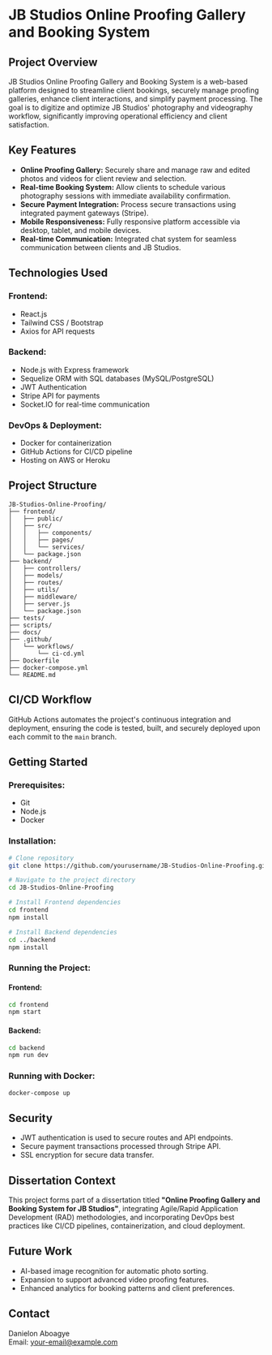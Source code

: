 # JB Studios Online Proofing Gallery and Booking System

## Project Overview
JB Studios Online Proofing Gallery and Booking System is a web-based platform designed to streamline client bookings, securely manage proofing galleries, enhance client interactions, and simplify payment processing. The goal is to digitize and optimize JB Studios' photography and videography workflow, significantly improving operational efficiency and client satisfaction.

## Key Features
- **Online Proofing Gallery:** Securely share and manage raw and edited photos and videos for client review and selection.
- **Real-time Booking System:** Allow clients to schedule various photography sessions with immediate availability confirmation.
- **Secure Payment Integration:** Process secure transactions using integrated payment gateways (Stripe).
- **Mobile Responsiveness:** Fully responsive platform accessible via desktop, tablet, and mobile devices.
- **Real-time Communication:** Integrated chat system for seamless communication between clients and JB Studios.

## Technologies Used

### Frontend:
- React.js
- Tailwind CSS / Bootstrap
- Axios for API requests

### Backend:
- Node.js with Express framework
- Sequelize ORM with SQL databases (MySQL/PostgreSQL)
- JWT Authentication
- Stripe API for payments
- Socket.IO for real-time communication

### DevOps & Deployment:
- Docker for containerization
- GitHub Actions for CI/CD pipeline
- Hosting on AWS or Heroku

## Project Structure
```
JB-Studios-Online-Proofing/
├── frontend/
│   ├── public/
│   ├── src/
│   │   ├── components/
│   │   ├── pages/
│   │   └── services/
│   └── package.json
├── backend/
│   ├── controllers/
│   ├── models/
│   ├── routes/
│   ├── utils/
│   ├── middleware/
│   ├── server.js
│   └── package.json
├── tests/
├── scripts/
├── docs/
├── .github/
│   └── workflows/
│       └── ci-cd.yml
├── Dockerfile
├── docker-compose.yml
└── README.md
```

## CI/CD Workflow
GitHub Actions automates the project's continuous integration and deployment, ensuring the code is tested, built, and securely deployed upon each commit to the `main` branch.

## Getting Started

### Prerequisites:
- Git
- Node.js
- Docker

### Installation:
```bash
# Clone repository
git clone https://github.com/yourusername/JB-Studios-Online-Proofing.git

# Navigate to the project directory
cd JB-Studios-Online-Proofing

# Install Frontend dependencies
cd frontend
npm install

# Install Backend dependencies
cd ../backend
npm install
```

### Running the Project:

#### Frontend:
```bash
cd frontend
npm start
```

#### Backend:
```bash
cd backend
npm run dev
```

### Running with Docker:
```bash
docker-compose up
```

## Security
- JWT authentication is used to secure routes and API endpoints.
- Secure payment transactions processed through Stripe API.
- SSL encryption for secure data transfer.

## Dissertation Context
This project forms part of a dissertation titled **"Online Proofing Gallery and Booking System for JB Studios"**, integrating Agile/Rapid Application Development (RAD) methodologies, and incorporating DevOps best practices like CI/CD pipelines, containerization, and cloud deployment.

## Future Work
- AI-based image recognition for automatic photo sorting.
- Expansion to support advanced video proofing features.
- Enhanced analytics for booking patterns and client preferences.

## Contact
Danielon Aboagye  
Email: your-email@example.com

